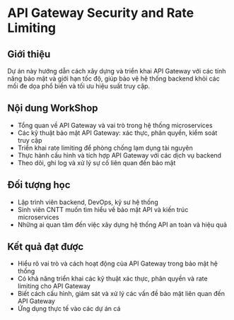 # API Gateway Security and Rate Limiting

## Giới thiệu

Dự án này hướng dẫn cách xây dựng và triển khai API Gateway với các tính năng bảo mật và giới hạn tốc độ, giúp bảo vệ hệ thống backend khỏi các mối đe dọa phổ biến và tối ưu hiệu suất truy cập.

## Nội dung WorkShop

- Tổng quan về API Gateway và vai trò trong hệ thống microservices
- Các kỹ thuật bảo mật API Gateway: xác thực, phân quyền, kiểm soát truy cập
- Triển khai rate limiting để phòng chống lạm dụng tài nguyên
- Thực hành cấu hình và tích hợp API Gateway với các dịch vụ backend
- Theo dõi, ghi log và xử lý sự cố liên quan đến bảo mật

## Đối tượng học

- Lập trình viên backend, DevOps, kỹ sư hệ thống
- Sinh viên CNTT muốn tìm hiểu về bảo mật API và kiến trúc microservices
- Những ai quan tâm đến việc xây dựng hệ thống API an toàn và hiệu quả

## Kết quả đạt được

- Hiểu rõ vai trò và cách hoạt động của API Gateway trong bảo mật hệ thống
- Có khả năng triển khai các kỹ thuật xác thực, phân quyền và rate limiting cho API Gateway
- Biết cách cấu hình, giám sát và xử lý các vấn đề bảo mật liên quan đến API Gateway
- Ứng dụng thực tế vào các dự án cá

